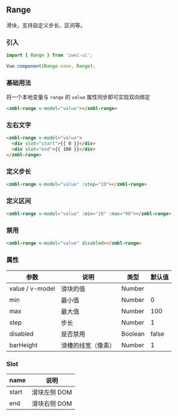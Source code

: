 ## Range
滑块，支持自定义步长、区间等。

### 引入
```javascript
import { Range } from 'iwei-ui';

Vue.component(Range.name, Range);
```

### 基础用法
将一个本地变量与 `range` 的 `value` 属性同步即可实现双向绑定
```html
<zmbl-range v-model="value"></zmbl-range>
```

### 左右文字
```html
<zmbl-range v-model="value">
  <div slot="start">{{ 0 }}</div>
  <div slot="end">{{ 100 }}</div>
</zmbl-range>
```

### 定义步长
```html
<zmbl-range v-model="value" :step="10"></zmbl-range>
```

### 定义区间
```html
<zmbl-range v-model="value" :min="10" :max="90"></zmbl-range>
```

### 禁用
```html
<zmbl-range v-model="value" disabled></zmbl-range>
```

### 属性
| 参数            | 说明                                       | 类型                         | 默认值       |
|-------------------|-------------------------------|--------------------|---------------|
| value / v-model   | 滑块的值   | Number        |        |
| min          | 最小值        | Number | 0              |
| max    | 最大值         | Number    | 100 |
| step             | 步长   | Number                       | 1          |
| disabled | 是否禁用 | Boolean          | false          |
| barHeight | 滑槽的线宽（像素） | Number          | 1          |

### Slot
| name            | 说明                                     |
|-------------------|---------------------------------------|
| start                | 滑块左侧 DOM     |
| end | 滑块右侧 DOM     |

